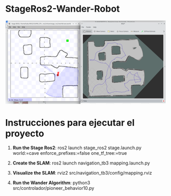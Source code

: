 # StageRos2-Wander-Robot
![Descripción de la imagen](stage1.png)
# Instrucciones para ejecutar el proyecto

1. **Run the Stage Ros2**:
   ros2 launch stage_ros2 stage.launch.py world:=cave enforce_prefixes:=false one_tf_tree:=true

2. **Create the SLAM**:
  ros2 launch navigation_tb3 mapping.launch.py

3. **Visualize the SLAM**:
  rviz2 src/navigation_tb3/config/mapping.rviz

4. **Run the Wander Algorithm**:
  python3 src/controlador/pioneer_behavior10.py 
